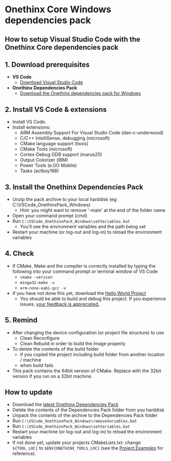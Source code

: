 # Onethinx Core Windows dependencies pack

## How to setup Visual Studio Code with the Onethinx Core dependencies pack

## 1. Download prerequisites
- **VS Code**
    - [Download Visual Studio Code](https://code.visualstudio.com/download)
- **Onethinx Dependencies Pack**
    - [Download the Onethinx dependencies pack for Windows](https://github.com/onethinx/VSCode_OnethinxPack_Windows/archive/refs/heads/main.zip)
## 2. Install VS Code & extensions
  - Install VS Code.
  - Install extensions:
    - ARM Assembly Support For Visual Studio Code (dan-c-underwood)
    - C/C++ IntelliSense, debugging (microsoft)
    - CMake language support (twxs)
    - CMake Tools (microsoft)
    - Cortex-Debug GDB support (marus25)
    - Output Colorizer (IBM)
    - Power Tools (e.GO Mobile)
    - Tasks (actboy168)
## 3. Install the Onethinx Dependencies Pack
  - Unzip the pack archive to your local harddisk (eg: C:\VSCode_OnethinxPack_Windows)
    - Hint: you might want to remove '-main' at the end of the folder name
  - Open your command prompt (cmd)
  - Run `C:\VSCode_OnethinxPack_Windows\setVariables.bat`
    - You'll see the environment variables and the path being set
  - Restart your machine (or log-out and log-in) to reload the environment variables
## 4. Check
  - If CMake, Make and the compiler is correctly installed by typing the following into your command prompt or terminal window of VS Code
    - `cmake -version`
    - `mingw32-make -v`
    - `arm-none-eabi-gcc -v`
  - If you have not done this yet, download the [Hello World Project](https://github.com/onethinx/HelloWorld)
    - You should be able to build and debug this project. If you experience issues, [your feedback is appreciated.](https://github.com/onethinx/VSCode_OnethinxPack_Windows/issues)
## 5. Remind
  - After changing the device configuration (or project file structure) to use
    - Clean Reconfigure
    - Clean Rebuild
       in order to build the image properly  
  - To delete the contents of the build folder
    - if you copied the project including build folder from another location / machine
    - when build fails
  - This pack contains the 64bit version of CMake. Replace with the 32bit version if you run on a 32bit machine.
  
## How to update
  - Download the [latest Onethinx Dependencies Pack](https://github.com/onethinx/VSCode_OnethinxPack_Windows/archive/refs/heads/main.zip)
  - Delete the contents of the Dependencies Pack folder from you harddisk
  - Unpack the contents of the archive to the Dependencies Pack folder
  - Run `C:\VSCode_OnethinxPack_Windows\removeVariables.bat`
  - Run `C:\VSCode_OnethinxPack_Windows\setVariables.bat`
  - Restart your machine (or log-out and log-in) to reload the environment variables
  - If not done yet, update your projects CMakeLists.txt: change `${TOOL_LOC}` to `$ENV{ONETHINX_TOOLS_LOC}` (see the [Project Examples](https://github.com/onethinx/Onethinx_Project_Examples) for reference).
